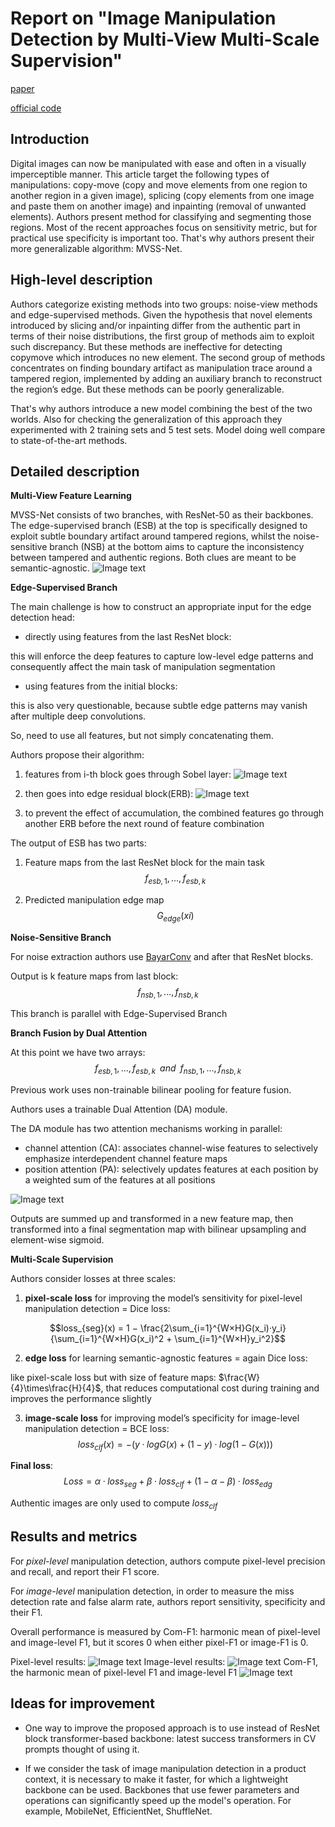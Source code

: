# Report on "Image Manipulation Detection by Multi-View Multi-Scale Supervision"
[paper](https://arxiv.org/pdf/2104.06832v2.pdf)

[official code](https://github.com/dong03/MVSS-Net)
## Introduction
Digital images can now be manipulated with ease and
often in a visually imperceptible manner. This article target the following types of manipulations: copy-move (copy and move elements from one region to another region in a given image), splicing (copy elements from one image and paste them on another image) and inpainting (removal
of unwanted elements). Authors present method for classifying and segmenting those regions.
Most of the recent approaches focus on sensitivity metric, but for practical use specificity is important too. That's why authors present their more generalizable algorithm: MVSS-Net.

## High-level description
Authors categorize existing methods into two groups: noise-view methods and edge-supervised methods. 
Given the hypothesis that novel elements introduced by slicing and/or inpainting differ from the authentic part in terms of their noise distributions, the first group of methods aim to exploit such discrepancy.
But these methods are ineffective for detecting copymove which introduces no new element.
The second group of methods concentrates on finding boundary artifact as manipulation trace around a tampered region, implemented by adding an auxiliary branch to reconstruct the region’s edge. 
But these methods can be poorly generalizable. 

That's why authors introduce a new model combining the best of the two worlds. Also for checking the generalization of this approach they experimented with 2 training sets and 5 test sets. Model doing well compare to state-of-the-art methods.

## Detailed description
**Multi-View Feature Learning**

MVSS-Net consists of two branches, with ResNet-50 as their backbones. The edge-supervised branch (ESB) at the top is specifically designed to exploit subtle boundary artifact around tampered regions, whilst the noise-sensitive branch (NSB) at the bottom aims to capture the inconsistency between tampered and authentic regions. Both clues are meant to be semantic-agnostic.
![Image text](model_concept_diagram.png)

**Edge-Supervised Branch**

The main challenge is how to construct an appropriate input for the edge detection head:
 - directly using features from the last ResNet block:

this will enforce the deep features to capture low-level edge patterns and consequently affect the main task of manipulation segmentation

 - using features from the initial blocks:

this is also very questionable, because subtle edge patterns may vanish after multiple deep convolutions.

So, need to use all features, but not simply concatenating them. 

Authors propose their algorithm:

 1. features from i-th block goes through Sobel layer:
![Image text](sobel_layer.png)

 2. then goes into edge residual block(ERB):
![Image text](erb_block.png)

 3. to prevent the effect of accumulation, the combined features go through another ERB before the next round of feature combination

The output of ESB has two parts:

1. Feature maps from the last ResNet block for the main task
$${f_{esb,1}, . . . , f_{esb,k}}$$

2. Predicted manipulation edge map
$${G_{edge}(xi)}$$

**Noise-Sensitive Branch**

For noise extraction authors use [BayarConv](https://ieeexplore.ieee.org/stamp/stamp.jsp?tp=&arnumber=8335799) and after that ResNet blocks.

Output is k feature maps from last block:
$${f_{nsb,1}, . . . , f_{nsb,k}}$$

This branch is parallel with Edge-Supervised Branch

**Branch Fusion by Dual Attention**

At this point we have two arrays:
$${f_{esb,1}, . . . , f_{esb,k}} \;\; and \;\; {f_{nsb,1}, . . . , f_{nsb,k}}$$

Previous work uses non-trainable bilinear pooling for feature fusion.

Authors uses a trainable Dual Attention (DA) module.

The DA module has two attention mechanisms working in parallel: 
 - channel attention (CA):
associates channel-wise features to selectively emphasize interdependent channel feature maps
 - position attention (PA):
selectively updates features at each position by a weighted sum of the features at all positions

![Image text](dual_attention.png)

Outputs are summed up and transformed in a new feature map, then transformed into a final segmentation map with bilinear upsampling and element-wise sigmoid.

**Multi-Scale Supervision**

Authors consider losses at three scales:
1. **pixel-scale loss** for improving the model’s sensitivity for pixel-level manipulation detection = Dice loss:

$$loss_{seg}(x) = 1 −  \frac{2\sum_{i=1}^{W×H}G(x_i)·y_i}{\sum_{i=1}^{W×H}G(x_i)^2 + \sum_{i=1}^{W×H}y_i^2}$$

2. **edge loss** for learning semantic-agnostic features = again Dice loss:

like pixel-scale loss but with size of feature maps: $\frac{W}{4}\times\frac{H}{4}$, that reduces computational cost during training and improves the performance slightly

3. **image-scale loss** for improving model’s specificity for image-level
manipulation detection = BCE loss:
$$loss_{clf} (x) = −(y ·log G(x)+(1−y)·log(1−G(x)))$$

**Final loss**:
$$Loss = α·loss_{seg} + β ·loss_{clf} + (1−α−β)·loss_{edg}$$

Authentic images are only used to compute $loss_{clf}$

## Results and metrics

For *pixel-level* manipulation detection, authors compute pixel-level precision and recall, and report their F1 score.

For *image-level* manipulation detection, in order to measure the miss detection rate and false alarm rate, authors report sensitivity, specificity and their F1.

Overall performance is measured by Com-F1: harmonic mean of pixel-level and image-level F1, but it scores 0 when either pixel-F1 or image-F1 is 0.

Pixel-level results:
![Image text](pixel_level_results.png)
Image-level results:
![Image text](image_level_results.png)
Com-F1, the harmonic mean of pixel-level F1 and image-level F1
![Image text](comf1_results.png)

## Ideas for improvement
* One way to improve the proposed approach is to use instead of ResNet block transformer-based backbone: latest success transformers in CV prompts thought of using it. 

* If we consider the task of image manipulation detection in a product context, it is necessary to make it faster, for which a lightweight backbone can be used. Backbones that use fewer parameters and operations can significantly speed up the model's operation. For example, MobileNet, EfficientNet, ShuffleNet.
